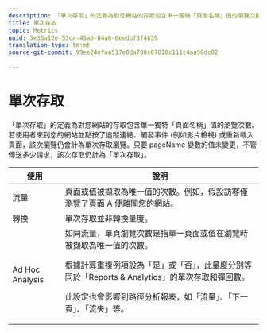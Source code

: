 ```yaml
---
description: 「單次存取」的定義為對您網站的存取包含單一獨特「頁面名稱」值的瀏覽次數。若使用者來到您的網站並點按了追蹤連結、觸發事件 (例如影片檢視) 或重新載入頁面，該次瀏覽仍會計為單次存取瀏覽。只要 pageName 變數的值未變更，不管傳送多少請求，該次存取仍計為「單次存取」。
title: 單次存取
topic: Metrics
uuid: 3e35a12e-53ca-45a5-84a6-6eedbf3f4639
translation-type: tm+mt
source-git-commit: 99ee24efaa517e8da700c67818c111c4aa90dc02

---
```



# 單次存取

「單次存取」的定義為對您網站的存取包含單一獨特「頁面名稱」值的瀏覽次數。若使用者來到您的網站並點按了追蹤連結、觸發事件 (例如影片檢視) 或重新載入頁面，該次瀏覽仍會計為單次存取瀏覽。只要 pageName 變數的值未變更，不管傳送多少請求，該次存取仍計為「單次存取」。

<table id="table_00B26B47AA724D808F4C337750D7C9C7"> 
 <thead> 
  <tr> 
   <th colname="col1" class="entry"> 使用 </th> 
   <th colname="col2" class="entry"> 說明 </th> 
  </tr> 
 </thead>
 <tbody> 
  <tr> 
   <td colname="col1"> 流量 </td> 
   <td colname="col2"> 頁面或值被擷取為唯一值的次數。例如，假設訪客僅瀏覽了頁面 A 便離開您的網站。 </td> 
  </tr> 
  <tr> 
   <td colname="col1"> 轉換 </td> 
   <td colname="col2"> 單次存取並非轉換量度。 </td> 
  </tr> 
  <tr> 
   <td colname="col1"> Ad Hoc Analysis </td> 
   <td colname="col2">如同流量，<span class="wintitle">單頁瀏覽次數</span>是指單一頁面或值在瀏覽時被擷取為唯一值的次數。 <p>根據<span class="wintitle">計算重複例項</span>設為「是」或「否」，此量度分別等同於「Reports &amp; Analytics」的<span class="wintitle">單次存取</span>和<span class="wintitle">彈回數</span>。 </p> <p>此設定也會影響到路徑分析報表，如「流量」、「下一頁」、「流失」等。 </p> </td> 
  </tr> 
 </tbody> 
</table>

